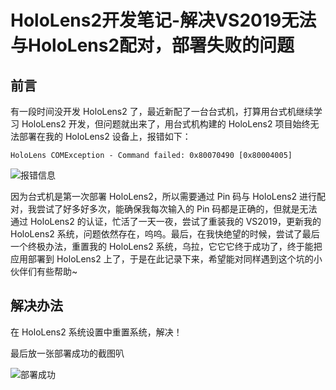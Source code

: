 # HoloLens2开发笔记-解决VS2019无法与HoloLens2配对，部署失败的问题

## 前言
有一段时间没开发 HoloLens2 了，最近新配了一台台式机，打算用台式机继续学习 HoloLens2 开发，但问题就出来了，用台式机构建的 HoloLens2 项目始终无法部署在我的 HoloLens2 设备上，报错如下：

`HoloLens COMException - Command failed: 0x80070490 [0x80004005]`

![报错信息](https://blog-1258402410.cos.ap-chengdu.myqcloud.com/blog0803/20210909215801.png)

因为台式机是第一次部署 HoloLens2，所以需要通过 Pin 码与 HoloLens2 进行配对，我尝试了好多好多次，能确保我每次输入的 Pin 码都是正确的，但就是无法通过 HoloLens2 的认证，忙活了一天一夜，尝试了重装我的 VS2019，更新我的 HoloLens2 系统，问题依然存在，呜呜。最后，在我快绝望的时候，尝试了最后一个终极办法，重置我的 HoloLens2 系统，乌拉，它它它终于成功了，终于能把应用部署到 HoloLens2 上了，于是在此记录下来，希望能对同样遇到这个坑的小伙伴们有些帮助~

## 解决办法
在 HoloLens2 系统设置中重置系统，解决！

最后放一张部署成功的截图叭

![部署成功](https://blog-1258402410.cos.ap-chengdu.myqcloud.com/blog0803/20210909220725.png)